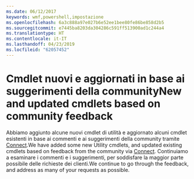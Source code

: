 ```yaml
---
ms.date: 06/12/2017
keywords: wmf,powershell,impostazione
ms.openlocfilehash: 6a3c888a97e027b6e52ee1bee80fe86be858d2b5
ms.sourcegitcommit: e7445ba8203da304286c591ff513900ad1c244a4
ms.translationtype: HT
ms.contentlocale: it-IT
ms.lasthandoff: 04/23/2019
ms.locfileid: "62057452"
---
```

# <a name="new-and-updated-cmdlets-based-on-community-feedback"></a><span data-ttu-id="8314b-102">Cmdlet nuovi e aggiornati in base ai suggerimenti della community</span><span class="sxs-lookup"><span data-stu-id="8314b-102">New and updated cmdlets based on community feedback</span></span>
<span data-ttu-id="8314b-103">Abbiamo aggiunto alcune nuovi cmdlet di utilità e aggiornato alcuni cmdlet esistenti in base ai commenti e ai suggerimenti della community tramite [Connect](https://connect.microsoft.com/powershell).</span><span class="sxs-lookup"><span data-stu-id="8314b-103">We have added some new Utility cmdlets, and updated existing cmdlets based on feedback from the community via [Connect](https://connect.microsoft.com/powershell).</span></span> <span data-ttu-id="8314b-104">Continuiamo a esaminare i commenti e i suggerimenti, per soddisfare la maggior parte possibile delle richieste dei clienti.</span><span class="sxs-lookup"><span data-stu-id="8314b-104">We continue to go through the feedback, and address as many of your requests as possible.</span></span>
